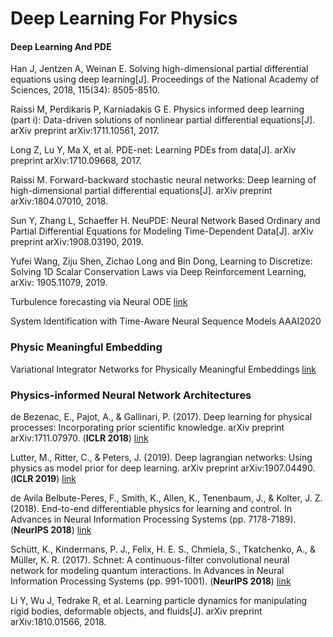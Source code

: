 # Deep Learning For Physics

#### Deep Learning And PDE

Han J, Jentzen A, Weinan E. Solving high-dimensional partial differential equations using deep learning[J]. Proceedings of the National Academy of Sciences, 2018, 115(34): 8505-8510.

Raissi M, Perdikaris P, Karniadakis G E. Physics informed deep learning (part i): Data-driven solutions of nonlinear partial differential equations[J]. arXiv preprint arXiv:1711.10561, 2017.

Long Z, Lu Y, Ma X, et al. PDE-net: Learning PDEs from data[J]. arXiv preprint arXiv:1710.09668, 2017.

Raissi M. Forward-backward stochastic neural networks: Deep learning of high-dimensional partial differential equations[J]. arXiv preprint arXiv:1804.07010, 2018.

Sun Y, Zhang L, Schaeffer H. NeuPDE: Neural Network Based Ordinary and Partial Differential Equations for Modeling Time-Dependent Data[J]. arXiv preprint arXiv:1908.03190, 2019.

Yufei Wang, Ziju Shen, Zichao Long and Bin Dong, Learning to Discretize: Solving 1D Scalar Conservation Laws via Deep Reinforcement Learning, arXiv: 1905.11079, 2019.

Turbulence forecasting via Neural ODE <a href="https://arxiv.org/abs/1911.05180">link</a>

System Identification with Time-Aware Neural Sequence Models AAAI2020


### Physic Meaningful Embedding

Variational Integrator Networks for Physically Meaningful Embeddings <a href="https://arxiv.org/pdf/1910.09349.pdf">link</a>

### Physics-informed Neural Network Architectures

de Bezenac, E., Pajot, A., & Gallinari, P. (2017). Deep learning for physical processes: Incorporating prior scientific knowledge. arXiv preprint arXiv:1711.07970. (**ICLR 2018**) <a href="https://openreview.net/pdf?id=By4HsfWAZ">link</a>

Lutter, M., Ritter, C., & Peters, J. (2019). Deep lagrangian networks: Using physics as model prior for deep learning. arXiv preprint arXiv:1907.04490. (**ICLR 2019**) <a href="https://arxiv.org/pdf/1907.04490">link</a>

de Avila Belbute-Peres, F., Smith, K., Allen, K., Tenenbaum, J., & Kolter, J. Z. (2018). End-to-end differentiable physics for learning and control. In Advances in Neural Information Processing Systems (pp. 7178-7189). (**NeurIPS 2018**) <a href="https://papers.nips.cc/paper/7948-end-to-end-differentiable-physics-for-learning-and-control.pdf">link</a>

Schütt, K., Kindermans, P. J., Felix, H. E. S., Chmiela, S., Tkatchenko, A., & Müller, K. R. (2017). Schnet: A continuous-filter convolutional neural network for modeling quantum interactions. In Advances in Neural Information Processing Systems (pp. 991-1001). (**NeurIPS 2018**) <a href="https://papers.nips.cc/paper/6700-schnet-a-continuous-filter-convolutional-neural-network-for-modeling-quantum-interactions.pdf">link</a>

Li Y, Wu J, Tedrake R, et al. Learning particle dynamics for manipulating rigid bodies, deformable objects, and fluids[J]. arXiv preprint arXiv:1810.01566, 2018.
